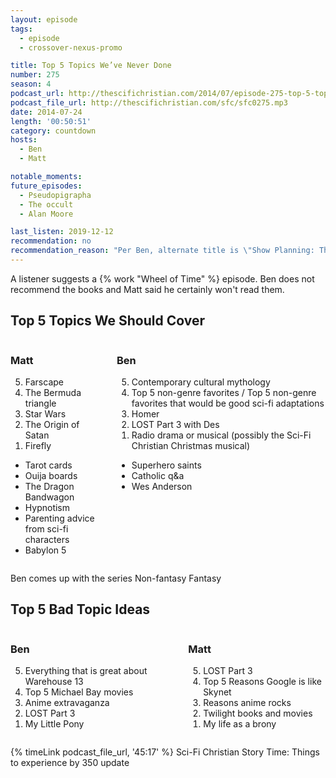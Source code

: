 ```yaml
---
layout: episode
tags:
  - episode
  - crossover-nexus-promo

title: Top 5 Topics We’ve Never Done
number: 275
season: 4
podcast_url: http://thescifichristian.com/2014/07/episode-275-top-5-topics-weve-never-done/
podcast_file_url: http://thescifichristian.com/sfc/sfc0275.mp3
date: 2014-07-24
length: '00:50:51'
category: countdown
hosts:
  - Ben
  - Matt

notable_moments: 
future_episodes:
  - Pseudopigrapha
  - The occult
  - Alan Moore

last_listen: 2019-12-12
recommendation: no
recommendation_reason: "Per Ben, alternate title is \"Show Planning: The Episode\""
---
```

A listener suggests a {% work "Wheel of Time" %} episode. Ben does not recommend the books and Matt said he certainly won't read them. 

<div class="top-five">
  <h2 class="has-text-centered">Top 5 Topics We Should Cover</h2>
  <div class="columns">
    <div class="column matt">
      <h3>Matt</h3>
      <ol reversed>
        <li>Farscape 
        <li>The Bermuda triangle
        <li>Star Wars
        <li>The Origin of Satan 
        <li>Firefly
      </ol>
      <ul class="runner-ups">
        <li>Tarot cards
        <li>Ouija boards
        <li>The Dragon Bandwagon
        <li>Hypnotism
        <li>Parenting advice from sci-fi characters 
        <li>Babylon 5
      </ul>
    </div>
    <div class="column ben">
      <h3>Ben</h3>
      <ol reversed>
        <li>Contemporary cultural mythology
        <li>Top 5 non-genre favorites / Top 5 non-genre favorites that would be good sci-fi adaptations 
        <li>Homer
        <li>LOST Part 3 with Des 
        <li>Radio drama or musical (possibly the Sci-Fi Christian Christmas musical) 
      </ol>
      <ul class="runner-ups">
        <li>Superhero saints
        <li>Catholic q&a
        <li>Wes Anderson
      </ul>
    </div>
  </div>
</div>

Ben comes up with the series Non-fantasy Fantasy

<div class="top-five">
  <h2 class="has-text-centered">Top 5 Bad Topic Ideas</h2>
  <div class="columns">
    <div class="column ben">
      <h3>Ben</h3>
      <ol reversed>
        <li>Everything that is great about Warehouse 13
        <li>Top 5 Michael Bay movies
        <li>Anime extravaganza
        <li>LOST Part 3
        <li>My Little Pony
      </ol>
    </div>
    <div class="column matt">
      <h3>Matt</h3>
      <ol reversed>
        <li>LOST Part 3
        <li>Top 5 Reasons Google is like Skynet
        <li>Reasons anime rocks
        <li>Twilight books and movies
        <li>My life as a brony
      </ol>
    </div>
  </div>
</div>

{% timeLink podcast_file_url, '45:17' %}  Sci-Fi Christian Story Time: Things to experience by 350 update